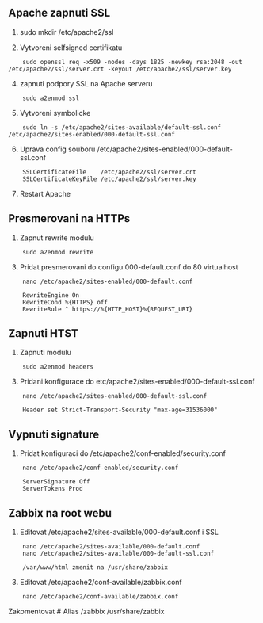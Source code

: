 Apache zapnuti SSL
----------------------
1. sudo mkdir /etc/apache2/ssl

2. Vytvoreni selfsigned certifikatu
```
	sudo openssl req -x509 -nodes -days 1825 -newkey rsa:2048 -out /etc/apache2/ssl/server.crt -keyout /etc/apache2/ssl/server.key
```
4. zapnuti podpory SSL na Apache serveru
```
	sudo a2enmod ssl
```
5. Vytvoreni symbolicke
```
	sudo ln -s /etc/apache2/sites-available/default-ssl.conf /etc/apache2/sites-enabled/000-default-ssl.conf
```

6. Uprava config souboru /etc/apache2/sites-enabled/000-default-ssl.conf
```
	SSLCertificateFile    /etc/apache2/ssl/server.crt
	SSLCertificateKeyFile /etc/apache2/ssl/server.key
```

7. Restart Apache

Presmerovani na HTTPs
----------------------
1. Zapnut rewrite modulu
```
	sudo a2enmod rewrite
```

3. Pridat presmerovani do configu 000-default.conf do 80 virtualhost
```
	nano /etc/apache2/sites-enabled/000-default.conf
```
```
	RewriteEngine On
	RewriteCond %{HTTPS} off
	RewriteRule ^ https://%{HTTP_HOST}%{REQUEST_URI}
```

Zapnuti HTST
------------
1. Zapnuti modulu
```
	sudo a2enmod headers
```
3. Pridani konfigurace do etc/apache2/sites-enabled/000-default-ssl.conf
```
	nano /etc/apache2/sites-enabled/000-default-ssl.conf
```
```
	Header set Strict-Transport-Security "max-age=31536000"
```
Vypnuti signature
-----------------
1. Pridat konfiguraci do /etc/apache2/conf-enabled/security.conf
```
	nano /etc/apache2/conf-enabled/security.conf
```
```
	ServerSignature Off 
	ServerTokens Prod
```

Zabbix na root webu
----------------------
1. Editovat /etc/apache2/sites-available/000-default.conf i SSL
```
	nano /etc/apache2/sites-available/000-default.conf
	nano /etc/apache2/sites-available/000-default-ssl.conf
```
```
	/var/www/html zmenit na /usr/share/zabbix
```
	
3. Editovat /etc/apache2/conf-available/zabbix.conf
```
	nano /etc/apache2/conf-available/zabbix.conf
```
Zakomentovat # Alias /zabbix /usr/share/zabbix

